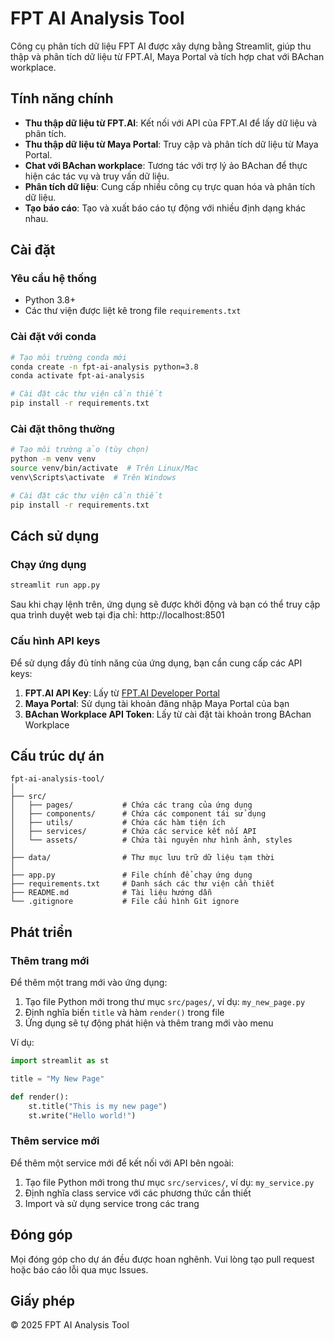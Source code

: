 # FPT AI Analysis Tool

Công cụ phân tích dữ liệu FPT AI được xây dựng bằng Streamlit, giúp thu thập và phân tích dữ liệu từ FPT.AI, Maya Portal và tích hợp chat với BAchan workplace.

## Tính năng chính

- **Thu thập dữ liệu từ FPT.AI**: Kết nối với API của FPT.AI để lấy dữ liệu và phân tích.
- **Thu thập dữ liệu từ Maya Portal**: Truy cập và phân tích dữ liệu từ Maya Portal.
- **Chat với BAchan workplace**: Tương tác với trợ lý ảo BAchan để thực hiện các tác vụ và truy vấn dữ liệu.
- **Phân tích dữ liệu**: Cung cấp nhiều công cụ trực quan hóa và phân tích dữ liệu.
- **Tạo báo cáo**: Tạo và xuất báo cáo tự động với nhiều định dạng khác nhau.

## Cài đặt

### Yêu cầu hệ thống

- Python 3.8+
- Các thư viện được liệt kê trong file `requirements.txt`

### Cài đặt với conda

```bash
# Tạo môi trường conda mới
conda create -n fpt-ai-analysis python=3.8
conda activate fpt-ai-analysis

# Cài đặt các thư viện cần thiết
pip install -r requirements.txt
```

### Cài đặt thông thường

```bash
# Tạo môi trường ảo (tùy chọn)
python -m venv venv
source venv/bin/activate  # Trên Linux/Mac
venv\Scripts\activate  # Trên Windows

# Cài đặt các thư viện cần thiết
pip install -r requirements.txt
```

## Cách sử dụng

### Chạy ứng dụng

```bash
streamlit run app.py
```

Sau khi chạy lệnh trên, ứng dụng sẽ được khởi động và bạn có thể truy cập qua trình duyệt web tại địa chỉ: http://localhost:8501

### Cấu hình API keys

Để sử dụng đầy đủ tính năng của ứng dụng, bạn cần cung cấp các API keys:

1. **FPT.AI API Key**: Lấy từ [FPT.AI Developer Portal](https://fpt.ai/developer)
2. **Maya Portal**: Sử dụng tài khoản đăng nhập Maya Portal của bạn
3. **BAchan Workplace API Token**: Lấy từ cài đặt tài khoản trong BAchan Workplace

## Cấu trúc dự án

```
fpt-ai-analysis-tool/
│
├── src/
│   ├── pages/           # Chứa các trang của ứng dụng
│   ├── components/      # Chứa các component tái sử dụng
│   ├── utils/           # Chứa các hàm tiện ích
│   ├── services/        # Chứa các service kết nối API
│   └── assets/          # Chứa tài nguyên như hình ảnh, styles
│
├── data/                # Thư mục lưu trữ dữ liệu tạm thời
│
├── app.py               # File chính để chạy ứng dụng
├── requirements.txt     # Danh sách các thư viện cần thiết
├── README.md            # Tài liệu hướng dẫn
└── .gitignore           # File cấu hình Git ignore
```

## Phát triển

### Thêm trang mới

Để thêm một trang mới vào ứng dụng:

1. Tạo file Python mới trong thư mục `src/pages/`, ví dụ: `my_new_page.py`
2. Định nghĩa biến `title` và hàm `render()` trong file
3. Ứng dụng sẽ tự động phát hiện và thêm trang mới vào menu

Ví dụ:

```python
import streamlit as st

title = "My New Page"

def render():
    st.title("This is my new page")
    st.write("Hello world!")
```

### Thêm service mới

Để thêm một service mới để kết nối với API bên ngoài:

1. Tạo file Python mới trong thư mục `src/services/`, ví dụ: `my_service.py`
2. Định nghĩa class service với các phương thức cần thiết
3. Import và sử dụng service trong các trang

## Đóng góp

Mọi đóng góp cho dự án đều được hoan nghênh. Vui lòng tạo pull request hoặc báo cáo lỗi qua mục Issues.

## Giấy phép

© 2025 FPT AI Analysis Tool